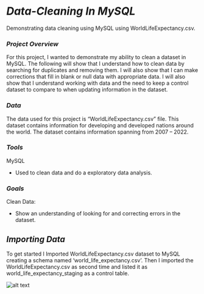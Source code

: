 # ***Data-Cleaning In MySQL***

Demonstrating data cleaning using MySQL using WorldLifeExpectancy.csv.


### ***Project Overview***

For this project, I wanted to demonstrate my ability to clean a dataset in MySQL.  The following will show that I understand how to clean data by searching for duplicates and removing them.  I will also show that I can make corrections that fill in blank or null data with appropriate data.  I will also show that I understand working with data and the need to keep a control dataset to compare to when updating information in the dataset.


### ***Data***

The data used for this project is “WorldLifeExpectancy.csv” file.  This dataset contains information for developing and developed nations around the world.  The dataset contains information spanning from 2007 – 2022.


### ***Tools***

MySQL
  - Used to clean data and do a exploratory data analysis.


### ***Goals***

Clean Data:
  - Show an understanding of looking for and correcting errors in the dataset.


## ***Importing Data***

To get started I Imported WorldLifeExpectancy.csv dataset to MySQL creating a schema named ‘world_life_expectancy.csv’.  Then I imported the WorldLifeExpectancy.csv as second time and listed it as world_life_expectancy_staging as a control table.

![alt text](image.jpg)
